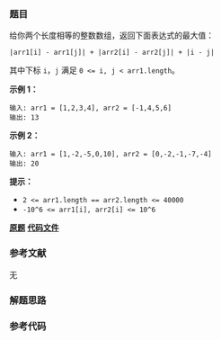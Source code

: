 ### 题目
给你两个长度相等的整数数组，返回下面表达式的最大值：

`|arr1[i] - arr1[j]| + |arr2[i] - arr2[j]| + |i - j|`

其中下标 `i`，`j` 满足 `0 <= i, j < arr1.length`。



**示例 1：**

    
    
    输入: arr1 = [1,2,3,4], arr2 = [-1,4,5,6]
    输出: 13
    

**示例 2：**

    
    
    输入: arr1 = [1,-2,-5,0,10], arr2 = [0,-2,-1,-7,-4]
    输出: 20



**提示：**

  * `2 <= arr1.length == arr2.length <= 40000`
  * `-10^6 <= arr1[i], arr2[i] <= 10^6`

 **[原题](https://leetcode-cn.com/problems/maximum-of-absolute-value-expression/)**    **[代码文件]()**


### 参考文献
无

### 解题思路




### 参考代码

```go


```




